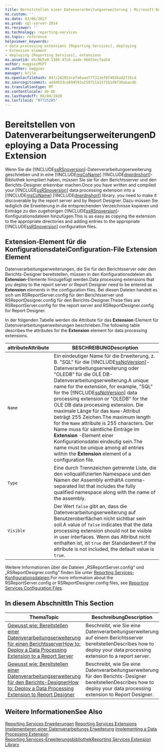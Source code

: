 ```yaml
---
title: Bereitstellen einer Datenverarbeitungserweiterung | Microsoft-Dokumentation
ms.custom: ''
ms.date: 03/06/2017
ms.prod: sql-server-2014
ms.reviewer: ''
ms.technology: reporting-services
ms.topic: reference
helpviewer_keywords:
- data processing extensions [Reporting Services], deploying
- Extension element
- deploying [Reporting Services], extensions
ms.assetid: e5c0b5a9-1386-47cb-aade-96653ecfaa54
author: maggiesMSFT
ms.author: maggies
manager: kfile
ms.openlocfilehash: 84fc2d2853ce7a6aae77f313ef0f4026ad2f35cd
ms.sourcegitcommit: ad4d92dce894592a259721a1571b1d8736abacdb
ms.translationtype: MT
ms.contentlocale: de-DE
ms.lasthandoff: 08/04/2020
ms.locfileid: "87725285"
---
```

# <a name="deploying-a-data-processing-extension"></a><span data-ttu-id="bca85-102">Bereitstellen von Datenverarbeitungserweiterungen</span><span class="sxs-lookup"><span data-stu-id="bca85-102">Deploying a Data Processing Extension</span></span>
  <span data-ttu-id="bca85-103">Wenn Sie die [!INCLUDE[ssRSnoversion](../../../includes/ssrsnoversion-md.md)]-Datenverarbeitungserweiterung geschrieben und in eine [!INCLUDE[msCoName](../../../includes/msconame-md.md)] [!INCLUDE[dnprdnshort](../../../includes/dnprdnshort-md.md)]-Bibliothek kompiliert haben, müssen Sie sie für den Berichtsserver und den Berichts-Designer erkennbar machen.</span><span class="sxs-lookup"><span data-stu-id="bca85-103">Once you have written and compiled your [!INCLUDE[ssRSnoversion](../../../includes/ssrsnoversion-md.md)] data processing extension into a [!INCLUDE[msCoName](../../../includes/msconame-md.md)] [!INCLUDE[dnprdnshort](../../../includes/dnprdnshort-md.md)] library, you need to make it discoverable by the report server and by Report Designer.</span></span> <span data-ttu-id="bca85-104">Dazu müssen Sie lediglich die Erweiterung in die entsprechenden Verzeichnisse kopieren und Einträge zu den zugehörigen [!INCLUDE[ssRSnoversion](../../../includes/ssrsnoversion-md.md)]-Konfigurationsdateien hinzufügen.</span><span class="sxs-lookup"><span data-stu-id="bca85-104">This is as easy as copying the extension to the appropriate directories and adding entries to the appropriate [!INCLUDE[ssRSnoversion](../../../includes/ssrsnoversion-md.md)] configuration files.</span></span>  
  
## <a name="configuration-file-extension-element"></a><span data-ttu-id="bca85-105">Extension-Element für die Konfigurationsdatei</span><span class="sxs-lookup"><span data-stu-id="bca85-105">Configuration-File Extension Element</span></span>  
 <span data-ttu-id="bca85-106">Datenverarbeitungserweiterungen, die Sie für den Berichtsserver oder den Berichts-Designer bereitstellen, müssen in den Konfigurationsdateien als **Extension**-Elemente hinzugefügt werden.</span><span class="sxs-lookup"><span data-stu-id="bca85-106">Data processing extensions that you deploy to the report server or Report Designer need to be entered as **Extension** elements in the configuration files.</span></span> <span data-ttu-id="bca85-107">Bei diesen Dateien handelt es sich um RSReportServer.config für den Berichtsserver und RSReportDesigner.config für den Berichts-Designer.</span><span class="sxs-lookup"><span data-stu-id="bca85-107">These files are RSReportServer.config for the report server and RSReportDesigner.config for Report Designer.</span></span>  
  
 <span data-ttu-id="bca85-108">In der folgenden Tabelle werden die Attribute für das **Extension**-Element für Datenverarbeitungserweiterungen beschrieben.</span><span class="sxs-lookup"><span data-stu-id="bca85-108">The following table describes the attributes for the **Extension** element for data processing extensions.</span></span>  
  
|<span data-ttu-id="bca85-109">attribute</span><span class="sxs-lookup"><span data-stu-id="bca85-109">Attribute</span></span>|<span data-ttu-id="bca85-110">BESCHREIBUNG</span><span class="sxs-lookup"><span data-stu-id="bca85-110">Description</span></span>|  
|---------------|-----------------|  
|`Name`|<span data-ttu-id="bca85-111">Ein eindeutiger Name für die Erweiterung, z. B. "SQL" für die [!INCLUDE[ssNoVersion](../../../includes/ssnoversion-md.md)]-Datenverarbeitungserweiterung oder "OLEDB" für die OLE DB-Datenverarbeitungserweiterung.</span><span class="sxs-lookup"><span data-stu-id="bca85-111">A unique name for the extension, for example, "SQL" for the [!INCLUDE[ssNoVersion](../../../includes/ssnoversion-md.md)] data processing extension or "OLEDB" for the OLE DB data processing extension.</span></span> <span data-ttu-id="bca85-112">Die maximale Länge für das `Name`-Attribut beträgt 255 Zeichen.</span><span class="sxs-lookup"><span data-stu-id="bca85-112">The maximum length for the `Name` attribute is 255 characters.</span></span> <span data-ttu-id="bca85-113">Der Name muss für sämtliche Einträge im **Extension** -Element einer Konfigurationsdatei eindeutig sein.</span><span class="sxs-lookup"><span data-stu-id="bca85-113">The name must be unique among all entries within the **Extension** element of a configuration file.</span></span>|  
|`Type`|<span data-ttu-id="bca85-114">Eine durch Trennzeichen getrennte Liste, die den vollqualifizierten Namespace und den Namen der Assembly enthält</span><span class="sxs-lookup"><span data-stu-id="bca85-114">A comma-separated list that includes the fully qualified namespace along with the name of the assembly.</span></span>|  
|`Visible`|<span data-ttu-id="bca85-115">Der Wert `false` gibt an, dass die Datenverarbeitungserweiterung auf Benutzeroberflächen nicht sichtbar sein soll.</span><span class="sxs-lookup"><span data-stu-id="bca85-115">A value of `false` indicates that the data processing extension should not be visible in user interfaces.</span></span> <span data-ttu-id="bca85-116">Wenn das Attribut nicht enthalten ist, ist `true` der Standardwert.</span><span class="sxs-lookup"><span data-stu-id="bca85-116">If the attribute is not included, the default value is `true`.</span></span>|  
  
 <span data-ttu-id="bca85-117">Weitere Informationen über die Dateien „RSReportServer.config“ und „RSReportDesigner.config“ finden Sie unter [Reporting Services-Konfigurationsdateien](../../report-server/reporting-services-configuration-files.md).</span><span class="sxs-lookup"><span data-stu-id="bca85-117">For more information about the RSReportServer.config or RSReportDesigner.config files, see [Reporting Services Configuration Files](../../report-server/reporting-services-configuration-files.md).</span></span>  
  
## <a name="in-this-section"></a><span data-ttu-id="bca85-118">In diesem Abschnitt</span><span class="sxs-lookup"><span data-stu-id="bca85-118">In This Section</span></span>  
  
|<span data-ttu-id="bca85-119">Thema</span><span class="sxs-lookup"><span data-stu-id="bca85-119">Topic</span></span>|<span data-ttu-id="bca85-120">Beschreibung</span><span class="sxs-lookup"><span data-stu-id="bca85-120">Description</span></span>|  
|-----------|-----------------|  
|[<span data-ttu-id="bca85-121">Gewusst wie: Bereitstellen einer Datenverarbeitungserweiterung für einen Berichtsserver</span><span class="sxs-lookup"><span data-stu-id="bca85-121">How to: Deploy a Data Processing Extension to a Report Server</span></span>](deploying-a-data-processing-extension-to-a-report-server.md)|<span data-ttu-id="bca85-122">Beschreibt, wie Sie eine Datenverarbeitungserweiterung auf einem Berichtsserver bereitstellen</span><span class="sxs-lookup"><span data-stu-id="bca85-122">Describes how to deploy your data processing extension to a report server.</span></span>|  
|[<span data-ttu-id="bca85-123">Gewusst wie: Bereitstellen einer Datenverarbeitungserweiterung für den Berichts-Designer</span><span class="sxs-lookup"><span data-stu-id="bca85-123">How to: Deploy a Data Processing Extension to Report Designer</span></span>](deploying-a-data-processing-extension-to-report-designer.md)|<span data-ttu-id="bca85-124">Beschreibt, wie Sie eine Datenverarbeitungserweiterung für den Berichts-Designer bereitstellen</span><span class="sxs-lookup"><span data-stu-id="bca85-124">Describes how to deploy your data processing extension to Report Designer.</span></span>|  
  
## <a name="see-also"></a><span data-ttu-id="bca85-125">Weitere Informationen</span><span class="sxs-lookup"><span data-stu-id="bca85-125">See Also</span></span>  
 <span data-ttu-id="bca85-126">[Reporting Services Erweiterungen](../reporting-services-extensions.md) </span><span class="sxs-lookup"><span data-stu-id="bca85-126">[Reporting Services Extensions](../reporting-services-extensions.md) </span></span>  
 <span data-ttu-id="bca85-127">[Implementieren einer Datenverarbeitungs Erweiterung](implementing-a-data-processing-extension.md) </span><span class="sxs-lookup"><span data-stu-id="bca85-127">[Implementing a Data Processing Extension](implementing-a-data-processing-extension.md) </span></span>  
 [<span data-ttu-id="bca85-128">Reporting Services-Erweiterungsbibliothek</span><span class="sxs-lookup"><span data-stu-id="bca85-128">Reporting Services Extension Library</span></span>](../reporting-services-extension-library.md)  
  
  
